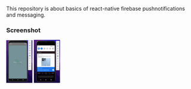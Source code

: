 This repository is about basics of react-native firebase pushnotifications and messaging.

### Screenshot
<img src ="Images/S1.png" width="70">
<img src ="Images/S2.png" width="70">
